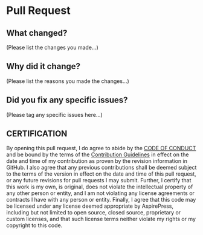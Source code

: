 # Pull Request

## What changed?

(Please list the changes you made...)

## Why did it change?

(Please list the reasons you made the changes...)

## Did you fix any specific issues?

(Please tag any specific issues here...)

## CERTIFICATION

By opening this pull request, I do agree to abide by the [CODE OF CONDUCT](https://github.com/aspirepress/.github/CODE_OF_CONDUCT.md) and be bound by the terms of the [Contribution Guidelines](https://github.com/aspirepress/.github/CONTRIBUTING.md) in effect on the date and time of my contribution as proven by the revision information in GitHub. I also agree that any previous contributions shall be deemed subject to the terms of the version in effect on the date and time of this pull request, or any future revisions for pull requests I may submit. Further, I certify that this work is my own, is original, does not violate the intellectual property of any other person or entity, and I am not violating any license agreements or contracts I have with any person or entity. Finally, I agree that this code may be licensed under any license deemed appropriate by AspirePress, including but not limited to open source, closed source, proprietary or custom licenses, and that such license terms neither violate my rights or my copyright to this code.
